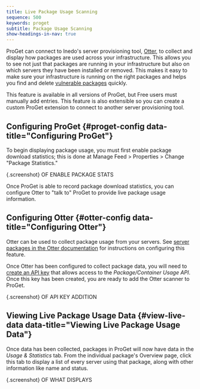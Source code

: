 ```yaml
---
title: Live Package Usage Scanning
sequence: 500
keywords: proget
subtitle: Package Usage Scanning
show-headings-in-nav: true
---
```


ProGet can connect to Inedo's server provisioning tool, [Otter](https://inedo.com/otter/), to collect and display how packages are used across your infrastructure. This allows you to see not just that packages are running in your infrastructure but also on which servers they have been installed or removed. This makes it easy to make sure your infrastructure is running on the right packages and helps you find and delete [vulnerable packages](/docs/proget/compliance/vulnerabilities) quickly.

This feature is available in all versions of ProGet, but Free users must manually add entries. This feature is also extensible so you can create a custom ProGet extension to connect to another server provisioning tool.

## Configuring ProGet {#proget-config data-title="Configuring ProGet"}
To begin displaying package usage, you must first enable package download statistics; this is done at Manage Feed > Properties > Change "Package Statistics."

{.screenshot} OF ENABLE PACKAGE STATS

Once ProGet is able to record package download statistics, you can configure Otter to "talk to" ProGet to provide live package usage information.

## Configuring Otter {#otter-config data-title="Configuring Otter"}
Otter can be used to collect package usage from your servers. See [server packages in the Otter documentation](/docs/otter/core-concepts/servers#packages) for instructions on configuring this feature.

Once Otter has been configured to collect package data, you will need to [create an API key](/docs/proget/administration/security/api-keys) that allows access to the *Package/Container Usage API*. Once this key has been created, you are ready to add the Otter scanner to ProGet.

{.screenshot} OF API KEY ADDITION

## Viewing Live Package Usage Data {#view-live-data data-title="Viewing Live Package Usage Data"}

Once data has been collected, packages in ProGet will now have data in the *Usage & Statistics* tab. From the individual package's Overview page, click this tab to display a list of every server using that package, along with other information like name and status.

{.screenshot} OF WHAT DISPLAYS
